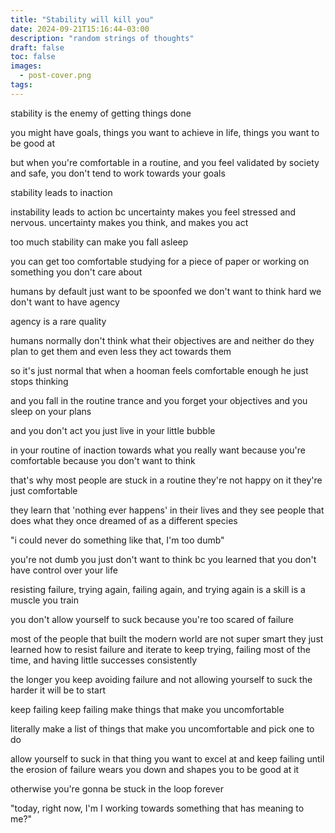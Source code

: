 ```yaml
---
title: "Stability will kill you"
date: 2024-09-21T15:16:44-03:00
description: "random strings of thoughts"
draft: false
toc: false
images:
  - post-cover.png
tags:
---
```


stability is the enemy of getting things done

you might have goals, things you want to achieve in life, things you want to be good at

but when you're comfortable in a routine, and you feel validated by society and safe, you don't tend to work towards your goals

stability leads to inaction

instability leads to action bc uncertainty makes you feel stressed and nervous.
uncertainty makes you think, and makes you act

too much stability can make you fall asleep

you can get too comfortable studying for a piece of paper or working on something you don't care about

humans by default just want to be spoonfed
we don't want to think hard
we don't want to have agency

agency is a rare quality

humans normally don't think what their objectives are
and neither do they plan to get them
and even less they act towards them

so it's just normal that when a hooman feels comfortable enough he just stops thinking

and you fall in the routine trance
and you forget your objectives
and you sleep on your plans

and you don't act
you just live in your little bubble

in your routine of inaction towards what you really want
because you're comfortable
because you don't want to think

that's why most people are stuck in a routine they're not happy on it
they're just comfortable

they learn that 'nothing ever happens' in their lives
and they see people that does what they once dreamed of as a different species

"i could never do something like that, I'm too dumb"

you're not dumb
you just don't want to think
bc you learned that you don't have control over your life

resisting failure, trying again, failing again, and trying again is a skill
is a muscle you train

you don't allow yourself to suck because you're too scared of failure

most of the people that built the modern world are not super smart
they just learned how to resist failure and iterate
to keep trying, failing most of the time, and having little successes consistently

the longer you keep avoiding failure and not allowing yourself to suck
the harder it will be to start

keep failing
keep failing
make things that make you uncomfortable

literally make a list of things that make you uncomfortable and pick one to do

allow yourself to suck in that thing you want to excel at and keep failing
until the erosion of failure wears you down and shapes you to be good at it

otherwise you're gonna be stuck in the loop forever

"today, right now, I'm I working towards something that has meaning to me?"

